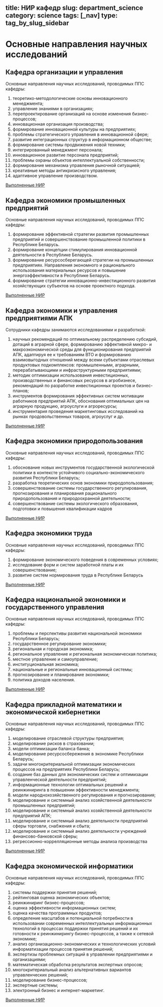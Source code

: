 title: НИР кафедр
slug: department_science
category: science
tags: [_nav]
type: tag_by_slug_sidebar
---

Основные направления научных исследований
=========================================

Кафедра организации и управления
--------------------------------

Основные направления научных исследований, проводимых ППС кафедры:

1. теоретико-методологические основы инновационного менеджмента;
2. управление знаниями в организациях;
3. перепроектирование организаций на основе изменения бизнес-процессов;
4. инновационная организация производства;
5. формирование инновационной культуры на предприятиях;
6. проблемы стратегического управления в инновационной сфере;
7. развитие интеграционных структур в информационном обществе;
8. формирование системы продвижения новой техники;
9. интегрированный менеджмент персонала;
10. инновационное развитие персонала предприятий;
11. проблемы охраны объектов интеллектуальной собственности;
12. формирование механизма управления рыночной ситуацией;
13. креативные методы антикризисного управления;
14. адаптивное управление производством.

[Выполненные НИР](/files/organization_and_management_nir.doc)

Кафедра экономики промышленных предприятий
------------------------------------------

Основные направления научных исследований, проводимых ППС кафедры:

1. формирование эффективной стратегии развития промышленных предприятий и совершенствование промышленной политики в Республике Беларусь.
2. формирование концепции стимулирования инновационной деятельности в Республике Беларусь.
3. формирование ресурсосберегающей стратегии на промышленных предприятиях. Направления экономного и рационального использования материальных ресурсов и повышение энергоэффективности в Республике Беларусь.
4. формирование стратегии инновационно-инвестиционного развития хозяйствующих субъектов на основе проектного подхода.

[Выполненные НИР](/files/industrial_economics_nir.doc)

Кафедра экономики и управления предприятиями АПК
------------------------------------------------

Сотрудники кафедры занимаются исследованиями и разработкой:

1. научных рекомендаций по оптимальному распределению субсидий, дотаций в аграрной сфере, формированию эффективной микро- и макроэкономической среды для функционирования предприятий АПК, адаптируя ее к требованиям ВТО и формированию взаимовыгодных отношений между всеми субъектами отраслевых продуктовых подкомплексов: промышленными, аграрными, перерабатывающими и инфраструктурными предприятиями;
2. методик оптимизации использования инвестиционных, производственных и финансовых ресурсов в агробизнесе, рекомендаций по разработке инвестиционных проектов и бизнес-планов;
3. инструментов формирования эффективных систем мотивации работников предприятий АПК, обоснования оптимальных цен на аграрную продукцию, агроуслуги и агроресурсы;
4. инструментария проведения маркетинговых исследований на рынках продовольственных товаров, агроуслуг и др.

[Выполненные НИР](/files/agricultural_economics_nir.doc)

Кафедра экономики природопользования
------------------------------------

Основные направления научных исследований, проводимых ППС кафедры:

1. обоснование новых инструментов государственной экологической политики в контексте устойчивого социально-экономического развития Республики Беларусь;
2. разработка теоретических основ экономики природопользования;
3. совершенствование системы государственного регулирования, прогнозирования и планирования рационального природопользования и природоохранной деятельности;
4. совершенствование системы экологического образования, подготовки и повышения квалификации кадров

[Выполненные НИР](/files/environmental_economics_nir.doc)

Кафедра экономики труда
-----------------------

Основные направления научных исследований, проводимых ППС кафедры:

1. формирование экономического поведения в современных условиях;
2. исследование форм и систем заработной платы и их совершенствование;
3. развитие систем нормирования труда в Республике Беларусь

[Выполненные НИР](/files/labor_economics_nir.doc)

Кафедра национальной экономики и государственного управления
------------------------------------------------------------

Основные направления научных исследований, проводимых ППС кафедры:

1. проблемы и перспективы развития национальной экономики Республики Беларусь;
2. государственное регулирование экономики;
3. региональная и городская экономика;
4. региональное управление и региональная экономическая политика;
5. местное управление и самоуправление;
6. институциональная экономика;
7. национальные и региональные инновационный системы;
8. прогнозирование и планирование экономики;
9. политика доходов населения.

[Выполненные НИР](/files/national_economy_nir.doc)

Кафедра прикладной математики и экономической кибернетики
---------------------------------------------------------

Основные направления научных исследований, проводимых ППС кафедры:

1. моделирование отраслевой структуры предприятия;
2. моделирование рисков в страховании;
3. модели оптимизации баланса банка;
4. моделирование ресурсосбережения в экономике Республики Беларусь;
5. задачи многокритериальной оптимизации экономических процессов на предприятиях Республики Беларусь;
6. создание баз данных для экономических систем и оптимизации управленческой деятельности предприятий;
7. информационные технологии оптимальных решений и реинжиниринга в повышении эффективности менеджмента;
8. модели народнохозяйственного регулирования и прогнозирования;
9. моделирование и системный анализ хозяйственной деятельности промышленных предприятий;
10. моделирование и системный анализ хозяйственной деятельности предприятий АПК;
11. моделирование и системный анализ деятельности предприятий сферы торговли, снабжения и сбыта;
12. моделирование и системный анализ деятельности учреждений финансово-банковской сферы;
13. регрессионно-коррелляционные методы анализа производства

[Выполненные НИР](/files/economic_cybernetics_nir.doc)


Кафедра экономической информатики
---------------------------------

Основные направления научных исследований, проводимых ППС кафедры:

1. системы поддержки принятия решений;
2. рейтинговая оценка экономических объектов;
3. реинжиниринг бизнес-процессов;
4. оценка эффективности информационных систем;
5. оценка качества программных продуктов;
6. определение масштабов и потенциальной потребности в использовании современных интеллектуальных информационных технологий в процессах поддержки принятия решений и их готовности к реинжинирингу бизнес-процессов, а также к сетевой экономике;
7. анализ организационно-экономических и технологических условий информатизации процессов принятия решений;
8. экспертизы проблемных ситуаций в управлении предприятиями и организациями;
9. математическая обработка результатов экспертных опросов;
10. многокритериальный анализ альтернативных вариантов управленческих решений;
11. моделирование бизнес-процессов;
12. экспертные системы;
13. электронный бизнес и интернет-маркетинг.

[Выполненные НИР](/files/economic_informatics_nir.doc)